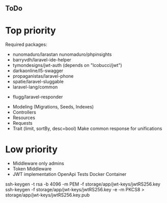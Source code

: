 ## ToDo

# Top priority
Required packages:
+	nunomaduro/larastan
	nunomaduro/phpinsights
+	barryvdh/laravel-ide-helper
+	tymondesigns/jwt-auth (depends on "lcobucci/jwt")
+	darkaonline/l5-swagger
+	propaganistas/laravel-phone
+	spatie/laravel-sluggable
+	laravel-lang/common
-	flugg/laravel-responder

+ Modeling (Migrations, Seeds, Indexes)
+ Controllers
+ Resources
+ Requests
+ Trait (limit, sortBy, desc=bool)
Make common response for unifications

# Low priority
+ Middleware only admins
+ Token Middleware
+ JWT implementation
OpenApi
Tests
Docker Container


ssh-keygen -t rsa -b 4096 -m PEM -f storage/app/jwt-keys/jwtRS256.key
ssh-keygen -f storage/app/jwt-keys/jwtRS256.key -e -m PKCS8 > storage/app/jwt-keys/jwtRS256.key.pub